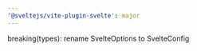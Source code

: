 ```yaml
---
'@sveltejs/vite-plugin-svelte': major
---
```


breaking(types): rename SvelteOptions to SvelteConfig
